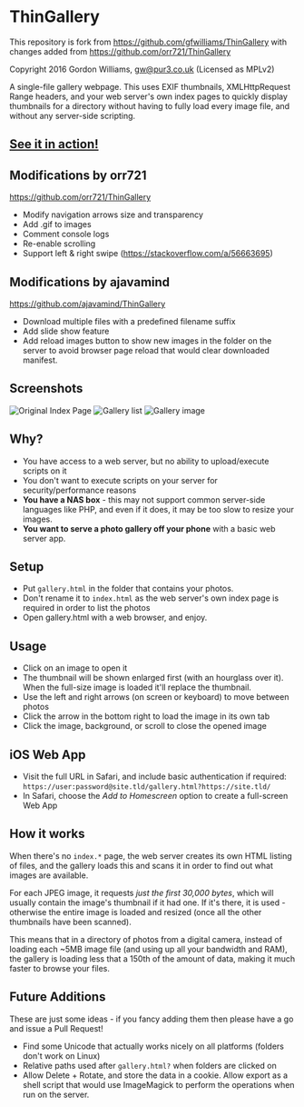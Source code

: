 ThinGallery
===========
This repository is fork from 
https://github.com/gfwilliams/ThinGallery with changes added from https://github.com/orr721/ThinGallery

Copyright 2016 Gordon Williams, gw@pur3.co.uk (Licensed as MPLv2)

A single-file gallery webpage. This uses EXIF thumbnails, XMLHttpRequest Range headers, 
and your web server's own index pages to quickly display thumbnails for a directory without
having to fully load every image file, and without any server-side scripting.

[See it in action!](http://www.pur3.co.uk/gallery/gallery.html)
----------------------------------

Modifications by orr721
-----------------------
https://github.com/orr721/ThinGallery

* Modify navigation arrows size and transparency
* Add .gif to images
* Comment console logs
* Re-enable scrolling
* Support left & right swipe (https://stackoverflow.com/a/56663695)

Modifications by ajavamind
-----------------------
https://github.com/ajavamind/ThinGallery

* Download multiple files with a predefined filename suffix
* Add slide show feature
* Add reload images button to show new images in the folder on the server to avoid browser page reload that would clear downloaded manifest.


Screenshots
-----------------------

![Original Index Page](screenshots/index.png)
![Gallery list](screenshots/gallery1.png)
![Gallery image](screenshots/gallery2.png)

Why?
----

* You have access to a web server, but no ability to upload/execute scripts on it
* You don't want to execute scripts on your server for security/performance reasons
* **You have a NAS box** - this may not support common server-side 
languages like PHP, and even if it does, it may be too slow to resize your images.
* **You want to serve a photo gallery off your phone** with a basic web server app.

Setup
-----

* Put `gallery.html` in the folder that contains your photos. 
* Don't rename it to `index.html` as the web server's own index page is required in order to list the photos
* Open gallery.html with a web browser, and enjoy.

Usage
-----

* Click on an image to open it
* The thumbnail will be shown enlarged first (with an hourglass over it). When the full-size image is loaded it'll replace the thumbnail.
* Use the left and right arrows (on screen or keyboard) to move between photos
* Click the arrow in the bottom right to load the image in its own tab
* Click the image, background, or scroll to close the opened image

iOS Web App
-----------

* Visit the full URL in Safari, and include basic authentication if required: `https://user:password@site.tld/gallery.html?https://site.tld/`
* In Safari, choose the *Add to Homescreen* option to create a full-screen Web App

How it works
------------

When there's no `index.*` page, the web server creates its own HTML listing of files, and
the gallery loads this and scans it in order to find out what images are available.

For each JPEG image, it requests *just the first 30,000 bytes*, which will usually contain
the image's thumbnail if it had one. If it's there, it is used - otherwise the entire image
is loaded and resized (once all the other thumbnails have been scanned).

This means that in a directory of photos from a digital camera, instead of loading each
~5MB image file (and using up all your bandwidth and RAM), the gallery is loading less 
that a 150th of the amount of data, making it much faster to browse your files.

Future Additions
----------------

These are just some ideas - if you fancy adding them then please have a go and issue a Pull Request!

* Find some Unicode that actually works nicely on all platforms (folders don't work on Linux)
* Relative paths used after `gallery.html?` when folders are clicked on
* Allow Delete + Rotate, and store the data in a cookie. Allow export as a shell script that 
would use ImageMagick to perform the operations when run on the server.


